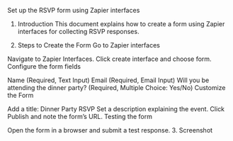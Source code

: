 Set up the RSVP form using Zapier interfaces

1. Introduction
This document explains how to create a form using Zapier interfaces for collecting RSVP responses.

2. Steps to Create the Form
Go to Zapier interfaces

Navigate to Zapier Interfaces.
Click create interface and choose form.
Configure the form fields

Name (Required, Text Input)
Email (Required, Email Input)
Will you be attending the dinner party? (Required, Multiple Choice: Yes/No)
Customize the Form

Add a title: Dinner Party RSVP
Set a description explaining the event.
Click Publish and note the form’s URL.
Testing the form

Open the form in a browser and submit a test response.
3. Screenshot


